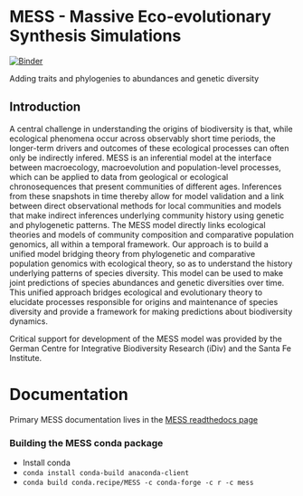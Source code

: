 # MESS - Massive Eco-evolutionary Synthesis Simulations

[![Binder](https://mybinder.org/badge_logo.svg)](https://mybinder.org/v2/gh/messDiv/MESS/master)

Adding traits and phylogenies to abundances and genetic diversity

## Introduction
A central challenge in understanding the origins of biodiversity is that, while ecological phenomena occur across observably short time periods, the longer-term drivers and outcomes of these ecological processes can often only be indirectly infered. MESS is an inferential model at the interface between macroecology, macroevolution and population-level processes, which can be applied to data from geological or ecological chronosequences that present communities of different ages. Inferences from these snapshots in time thereby allow for model validation and a link between direct observational methods for local communities and models that make indirect inferences underlying community history using genetic and phylogenetic patterns. The MESS model directly links ecological theories and models of community composition and comparative population genomics, all within a temporal framework. Our approach is to build a unified model bridging theory from phylogenetic and comparative population genomics with ecological theory, so as to understand the history underlying patterns of species diversity. This model can be used to make joint predictions of species abundances and genetic diversities over time. This unified approach bridges ecological and evolutionary theory to elucidate processes responsible for origins and maintenance of species diversity and provide a framework for making predictions about biodiversity dynamics.

Critical support for development of the MESS model was provided by the German Centre for Integrative Biodiversity Research (iDiv) and the Santa Fe Institute.

# Documentation
Primary MESS documentation lives in the [MESS readthedocs page](https://pymess.readthedocs.io/en/latest/)

### Building the MESS conda package
* Install conda
* `conda install conda-build anaconda-client`
* `conda build conda.recipe/MESS -c conda-forge -c r -c mess`

